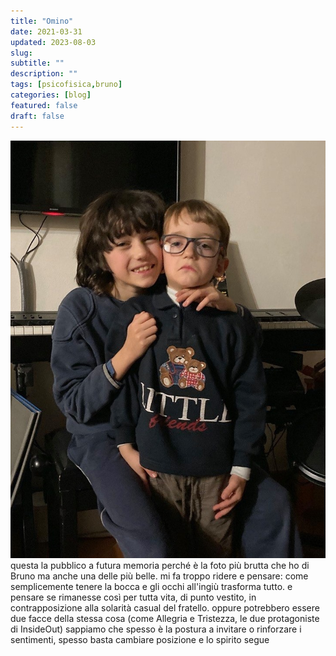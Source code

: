 ```yaml
---
title: "Omino"
date: 2021-03-31
updated: 2023-08-03
slug:
subtitle: ""
description: ""
tags: [psicofisica,bruno]
categories: [blog]
featured: false
draft: false
---
```

![](../../../assets/img/post/2021/omino-bruno-featured.jpg)
questa la pubblico a futura memoria perché è la foto più brutta che ho di Bruno ma anche una delle più belle.
mi fa troppo ridere e pensare: come semplicemente tenere la bocca e gli occhi all'ingiù trasforma tutto. 
e pensare se rimanesse così per tutta vita, di punto vestito, in contrapposizione alla solarità casual del fratello.
oppure potrebbero essere due facce della stessa cosa (come Allegria e Tristezza, le due protagoniste di InsideOut)
sappiamo che spesso è la postura a invitare o rinforzare i sentimenti, spesso basta cambiare posizione e lo spirito segue
